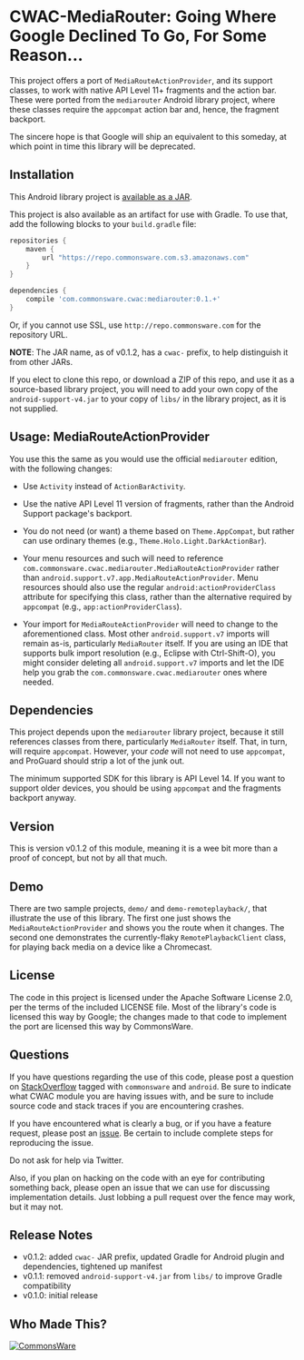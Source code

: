 CWAC-MediaRouter: Going Where Google Declined To Go, For Some Reason...
======================================================

This project offers a port of `MediaRouteActionProvider`, and its support
classes, to work with
native API Level 11+ fragments and the action bar. These were ported
from the `mediarouter` Android library project, where these classes
require the `appcompat` action bar and, hence, the fragment backport.

The sincere hope is that Google will ship an equivalent to this someday, at
which point in time this library will be deprecated.

Installation
------------
This Android library project is 
[available as a JAR](https://gihub.com/commonsguy/cwac-mediarouter/releases).

This project is also available as
an artifact for use with Gradle. To use that, add the following
blocks to your `build.gradle` file:

```groovy
repositories {
    maven {
        url "https://repo.commonsware.com.s3.amazonaws.com"
    }
}

dependencies {
    compile 'com.commonsware.cwac:mediarouter:0.1.+'
}
```

Or, if you cannot use SSL, use `http://repo.commonsware.com` for the repository
URL.

**NOTE**: The JAR name, as of v0.1.2, has a `cwac-` prefix, to help distinguish
it from other JARs.

If you elect to clone this repo, or download a ZIP of this repo, and use it
as a source-based library project, you will need to add your own copy of the
`android-support-v4.jar` to your copy of `libs/` in the library project, as it
is not supplied.

Usage: MediaRouteActionProvider
-------------------------------
You use this the same as you would use the official `mediarouter` edition, with
the following changes:

- Use `Activity` instead of `ActionBarActivity`.

- Use the native API Level 11 version of fragments, rather than the Android Support
package's backport.

- You do not need (or want) a theme based on `Theme.AppCompat`, but rather can use
ordinary themes (e.g., `Theme.Holo.Light.DarkActionBar`).

- Your menu resources and such will need to reference
`com.commonsware.cwac.mediarouter.MediaRouteActionProvider` rather than
`android.support.v7.app.MediaRouteActionProvider`. Menu resources should also
use the regular `android:actionProviderClass` attribute for specifying this class,
rather than the alternative required by `appcompat` (e.g., `app:actionProviderClass`).

- Your import for `MediaRouteActionProvider` will need to change to the aforementioned
class. Most other `android.support.v7` imports will remain as-is, particularly
`MediaRouter` itself. If you are using an IDE that supports bulk import resolution
(e.g., Eclipse with Ctrl-Shift-O), you might consider deleting all `android.support.v7`
imports and let the IDE help you grab the `com.commonsware.cwac.mediarouter` ones
where needed.

Dependencies
------------
This project depends upon the `mediarouter` library project, because it still
references classes from there, particularly `MediaRouter` itself. That, in turn,
will require `appcompat`. However, your *code* will not need to use `appcompat`,
and ProGuard should strip a lot of the junk out.

The minimum supported SDK for this library is API Level 14. If you want to support
older devices, you should be using `appcompat` and the fragments backport anyway.

Version
-------
This is version v0.1.2 of this module, meaning it is a wee bit more than a proof
of concept, but not by all that much.

Demo
----
There are two sample projects, `demo/` and `demo-remoteplayback/`, that illustrate
the use of this library. The first one just shows the `MediaRouteActionProvider` and
shows you the route when it changes. The second one demonstrates the currently-flaky
`RemotePlaybackClient` class, for playing back media on a device like a Chromecast.

License
-------
The code in this project is licensed under the Apache
Software License 2.0, per the terms of the included LICENSE
file. Most of the library's code is licensed this way by Google; the changes
made to that code to implement the port are licensed this way by CommonsWare.

Questions
---------
If you have questions regarding the use of this code, please post a question
on [StackOverflow](http://stackoverflow.com/questions/ask) tagged with `commonsware` and `android`. Be sure to indicate
what CWAC module you are having issues with, and be sure to include source code 
and stack traces if you are encountering crashes.

If you have encountered what is clearly a bug, or if you have a feature request,
please post an [issue](https://github.com/commonsguy/cwac-mediarouter/issues).
Be certain to include complete steps for reproducing the issue.

Do not ask for help via Twitter.

Also, if you plan on hacking
on the code with an eye for contributing something back,
please open an issue that we can use for discussing
implementation details. Just lobbing a pull request over
the fence may work, but it may not.

Release Notes
-------------
- v0.1.2: added `cwac-` JAR prefix, updated Gradle for Android plugin and dependencies, tightened up manifest
- v0.1.1: removed `android-support-v4.jar` from `libs/` to improve Gradle compatibility
- v0.1.0: initial release

Who Made This?
--------------
<a href="http://commonsware.com">![CommonsWare](http://commonsware.com/images/logo.png)</a>

